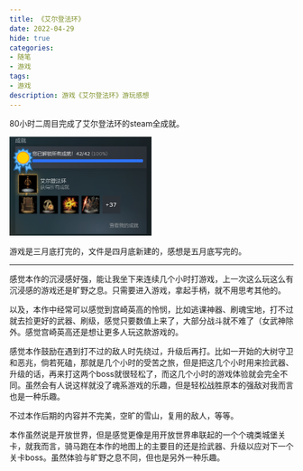 ```yaml
---
title: 《艾尔登法环》
date: 2022-04-29
hide: true
categories:
- 随笔
- 游戏
tags:
- 游戏
description: 游戏《艾尔登法环》游玩感想
---
```


80小时二周目完成了艾尔登法环的steam全成就。

<div align=left>
<img src="https://raw.githubusercontent.com/sullivansuen/pic/img/img/202204291301643.png" alt="elden-ring-1" style="zoom: 33%;" />
</div>

游戏是三月底打完的，文件是四月底新建的，感想是五月底写完的。

---

感觉本作的沉浸感好强，能让我坐下来连续几个小时打游戏，上一次这么玩这么有沉浸感的游戏还是旷野之息。只需要进入游戏，拿起手柄，就不用思考其他的。

以及，本作中经常可以感觉到宫崎英高的怜悯，比如逃课神器、刷魂宝地，打不过就去捡更好的武器、刷级，感觉只要数值上来了，大部分战斗就不难了（女武神除外。感觉宫崎英高还是想让更多人玩这款游戏的。

感觉本作鼓励在遇到打不过的敌人时先绕过，升级后再打。比如一开始的大树守卫和恶兆，倘若死磕，那就是几个小时的受苦之旅，但是把这几个小时用来捡武器、升级的话，再来打这两个boss就很轻松了，而这几个小时的游戏体验就会完全不同。虽然会有人说这样就没了魂系游戏的乐趣，但是轻松战胜原本的强敌对我而言也是一种乐趣。

不过本作后期的内容并不完美，空旷的雪山，复用的敌人，等等。

本作虽然说是开放世界，但是感觉更像是用开放世界串联起的一个个魂类城堡关卡，就我而言，骑马跑在本作的地图上的主要目的还是捡武器、升级以应对下一个关卡boss。虽然体验与旷野之息不同，但也是另外一种乐趣。
